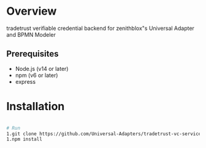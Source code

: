 
# Overview 
tradetrust verifiable credential backend for zenithblox"s Universal Adapter and BPMN Modeler

## Prerequisites
- Node.js (v14 or later)
- npm (v6 or later)
- express


# Installation
```bash

# Run 
1.git clone https://github.com/Universal-Adapters/tradetrust-vc-service.git
1.npm install
```